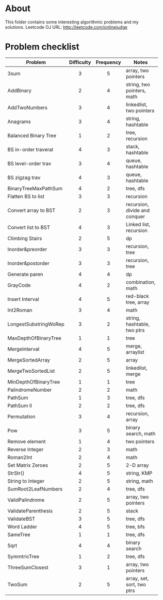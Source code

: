About
========

This folder contains some interesting algorithmic problems and my solutions. 
Leetcode OJ URL: http://leetcode.com/onlinejudge


Problem checklist
==========
| Problem               | Difficulty  | Frequency  | Notes                        |
| --------------------- |:-----------:| :---------:| -----------------------------|
| 3sum                  | 3           | 5          | array, two pointers          |
| AddBinary             | 2           | 4          | string, two pointers, math   |
| AddTwoNumbers         | 3           | 4          | linkedlist, two pointers     |
| Anagrams              | 3           | 4          | string, hashtable            |
| Balanced Binary Tree  | 1           | 2          | tree, recursion              |
| BS in-order traveral  | 4           | 3          | stack, hashtable             |
| BS level-order trav   | 3           | 4          | queue, hashtable             |
| BS zigzag trav        | 4           | 3          | queue, hashtable             |
| BinaryTreeMaxPathSum  | 4           | 2          | tree, dfs                    |
| Flatten BS to list    | 3           | 3          | recursion                    | 
| Convert array to BST  | 2           | 3          | recursion, divide and conquer|                   
| Convert list to BST   | 4           | 3          | Linked list, recursion       |
| Climbing Stairs       | 2           | 5          | dp                           |
| Inorder&preorder      | 3           | 3          | recursion, tree              |
| Inorder&postorder     | 3           | 3          | recursion, tree              | 
| Generate paren        | 4           | 4          | dp                           |
| GrayCode              | 4           | 2          | combination, math            |
| Insert Interval       | 4           | 5          | red-black tree, array        |
| Int2Roman             | 3           | 4          | math                         |
| LongestSubstringWoRep | 3           | 2          | string, hashtable, two ptrs  |
| MaxDepthOfBinaryTree  | 1           | 1          | tree                         |
| MergeInterval         | 4           | 5          | merge, arraylist             |
| MergeSortedArray      | 2           | 5          | array                        |
| MergeTwoSortedList    | 2           | 5          | linkedlist, merge            |
| MinDepthOfBinaryTree  | 1           | 1          | tree                         |
| PalindromeNumber      | 2           | 2          | math                         |
| PathSum               | 1           | 3          | tree, dfs                    |
| PathSum II            | 2           | 2          | tree, dfs                    |
| Permutation           | 3           | 4          | recursion, array             | 
| Pow                   | 3           | 5          | binary search, math          |
| Remove element        | 1           | 4          | two pointers                 |
| Reverse Integer       | 2           | 3          | math                         |
| Roman2Int             | 2           | 4          | math                         |
| Set Matrix Zeroes     | 2           | 5          | 2-D array                    |
| StrStr()              | 4           | 5          | string, KMP                  |
| String to Integer     | 2           | 5          | string, math                 | 
| SumRoot2LeafNumbers   | 2           | 4          | tree, dfs                    |
| ValidPalindrome       | 2           | 5          | array, two pointers          |
| ValidateParenthesis   | 2           | 5          | stack                        |
| ValidateBST           | 3           | 5          | tree, dfs                    | 
| Word Ladder           | 4           | 5          | tree, bfs                    |
| SameTree              | 1           | 1          | tree, dfs                    |
| Sqrt                  | 4           | 4          | binary search                |
| SymmtricTree          | 1           | 2          | tree, dfs                    |
| ThreeSumClosest       | 3           | 1          | array, two pointers          |
| TwoSum                | 2           | 5          | array, set, sort, two ptrs   |

